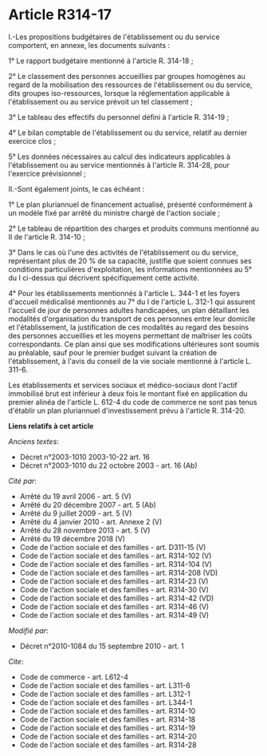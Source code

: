 # Article R314-17

I.-Les propositions budgétaires de l'établissement ou du service comportent, en annexe, les documents suivants : 

1° Le rapport budgétaire mentionné à l'article R. 314-18 ; 

2° Le classement des personnes accueillies par groupes homogènes au regard de la mobilisation des ressources de
l'établissement ou du service, dits groupes iso-ressources, lorsque la réglementation applicable à l'établissement ou au
service prévoit un tel classement ; 

3° Le tableau des effectifs du personnel défini à l'article R. 314-19 ; 

4° Le bilan comptable de l'établissement ou du service, relatif au dernier exercice clos ; 

5° Les données nécessaires au calcul des indicateurs applicables à l'établissement ou au service mentionnés à l'article R.
314-28, pour l'exercice prévisionnel ; 

II.-Sont également joints, le cas échéant : 

1° Le plan pluriannuel de financement actualisé, présenté conformément à un modèle fixé par arrêté du ministre chargé de
l'action sociale ; 

2° Le tableau de répartition des charges et produits communs mentionné au II de l'article R. 314-10 ; 

3° Dans le cas où l'une des activités de l'établissement ou du service, représentant plus de 20 % de sa capacité, justifie
que soient connues ses conditions particulières d'exploitation, les informations mentionnées au 5° du I ci-dessus qui
décrivent spécifiquement cette activité. 

4° Pour les établissements mentionnés à l'article L. 344-1 et les foyers d'accueil médicalisé mentionnés au 7° du I de
l'article L. 312-1 qui assurent l'accueil de jour de personnes adultes handicapées, un plan détaillant les modalités
d'organisation du transport de ces personnes entre leur domicile et l'établissement, la justification de ces modalités au
regard des besoins des personnes accueillies et les moyens permettant de maîtriser les coûts correspondants. Ce plan ainsi
que ses modifications ultérieures sont soumis au préalable, sauf pour le premier budget suivant la création de
l'établissement, à l'avis du conseil de la vie sociale mentionné à l'article L. 311-6. 

Les établissements et services sociaux et médico-sociaux dont l'actif immobilisé brut est inférieur à deux fois le montant
fixé en application du premier alinéa de l'article L. 612-4 du code de commerce ne sont pas tenus d'établir un plan
pluriannuel d'investissement prévu à l'article R. 314-20.

**Liens relatifs à cet article**

_Anciens textes_:

  - Décret n°2003-1010 2003-10-22 art. 16
  - Décret n°2003-1010 du 22 octobre 2003 - art. 16 (Ab)

_Cité par_:

  - Arrêté du 19 avril 2006 - art. 5 (V)
  - Arrêté du 20 décembre 2007 - art. 5 (Ab)
  - Arrêté du 9 juillet 2009 - art. 5 (V)
  - Arrêté du 4 janvier 2010 - art. Annexe 2 (V)
  - Arrêté du 28 novembre 2013 - art. 5 (V)
  - Arrêté du 19 décembre 2018 (V)
  - Code de l'action sociale et des familles - art. D311-15 (V)
  - Code de l'action sociale et des familles - art. R314-102 (V)
  - Code de l'action sociale et des familles - art. R314-104 (V)
  - Code de l'action sociale et des familles - art. R314-208 (VD)
  - Code de l'action sociale et des familles - art. R314-23 (V)
  - Code de l'action sociale et des familles - art. R314-30 (V)
  - Code de l'action sociale et des familles - art. R314-42 (VD)
  - Code de l'action sociale et des familles - art. R314-46 (V)
  - Code de l'action sociale et des familles - art. R314-49 (V)

_Modifié par_:

  - Décret n°2010-1084 du 15 septembre 2010 - art. 1

_Cite_:

  - Code de commerce - art. L612-4
  - Code de l'action sociale et des familles - art. L311-6
  - Code de l'action sociale et des familles - art. L312-1
  - Code de l'action sociale et des familles - art. L344-1
  - Code de l'action sociale et des familles - art. R314-10
  - Code de l'action sociale et des familles - art. R314-18
  - Code de l'action sociale et des familles - art. R314-19
  - Code de l'action sociale et des familles - art. R314-20
  - Code de l'action sociale et des familles - art. R314-28
